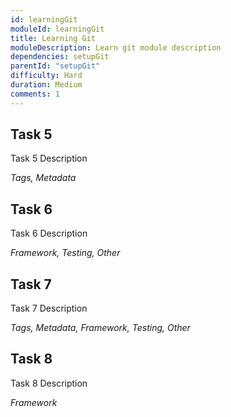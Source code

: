 ```yaml
---
id: learningGit
moduleId: learningGit
title: Learning Git
moduleDescription: Learn git module description
dependencies: setupGit
parentId: "setupGit"
difficulty: Hard
duration: Medium
comments: 1
---
```


## Task 5

Task 5 Description

*Tags, Metadata*

## Task 6

Task 6 Description

*Framework, Testing, Other*

## Task 7

Task 7 Description

*Tags, Metadata, Framework, Testing, Other*

## Task 8

Task 8 Description

*Framework*
